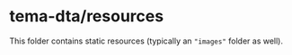 # tema-dta/resources

This folder contains static resources (typically an `"images"` folder as well).
